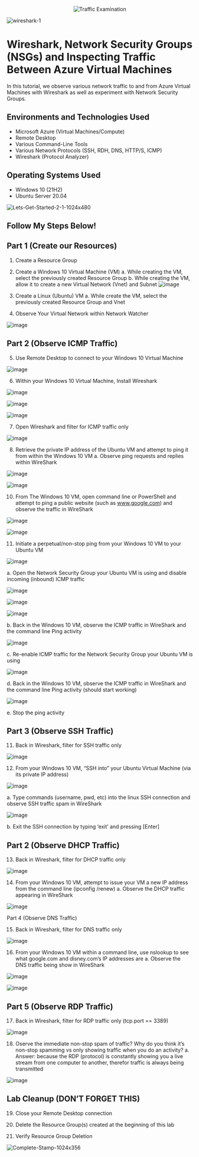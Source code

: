 <p align="center">
<img src="https://i.imgur.com/Ua7udoS.png" alt="Traffic Examination"/>
</p>


![wireshark-1](https://github.com/techwithterrence/azure-network-protocols/assets/174138674/bfbfbf05-8ed7-4eff-8332-b7a38ac6361c)




<h1>Wireshark, Network Security Groups (NSGs) and Inspecting Traffic Between Azure Virtual Machines</h1>
In this tutorial, we observe various network traffic to and from Azure Virtual Machines with Wireshark as well as experiment with Network Security Groups. <br />



<h2>Environments and Technologies Used</h2>

- Microsoft Azure (Virtual Machines/Compute)
- Remote Desktop
- Various Command-Line Tools
- Various Network Protocols (SSH, RDH, DNS, HTTP/S, ICMP)
- Wireshark (Protocol Analyzer)

<h2>Operating Systems Used </h2>

- Windows 10 (21H2)
- Ubuntu Server 20.04



![Lets-Get-Started-2-1-1024x480](https://github.com/techwithterrence/azure-network-protocols/assets/174138674/3be048a1-0dbc-4c7d-95ff-0ab098d5f0bf)



<h2>Follow My Steps Below!</h2>


<h2>Part 1 (Create our Resources)</h2>

1.	Create a Resource Group

2.	Create a Windows 10 Virtual Machine (VM)
a.	While creating the VM, select the previously created Resource Group
b.	While creating the VM, allow it to create a new Virtual Network (Vnet) and Subnet
![image](https://github.com/techwithterrence/azure-network-protocols/assets/174138674/38ea4224-8f99-4d98-a776-cc364dafdd36)

3.	Create a Linux (Ubuntu) VM
a.	While create the VM, select the previously created Resource Group and Vnet

4.	Observe Your Virtual Network within Network Watcher


![image](https://github.com/techwithterrence/azure-network-protocols/assets/174138674/83098675-abfc-4914-a0dc-b01bef720873)


<h2>Part 2 (Observe ICMP Traffic)</h2>

5.	Use Remote Desktop to connect to your Windows 10 Virtual Machine

![image](https://github.com/techwithterrence/azure-network-protocols/assets/174138674/c590dd64-49c7-4b15-8c45-70765ddad49a)


6.	Within your Windows 10 Virtual Machine, Install Wireshark

![image](https://github.com/techwithterrence/azure-network-protocols/assets/174138674/856e98f3-e029-4077-ac95-89ff7fac1f71)



![image](https://github.com/techwithterrence/azure-network-protocols/assets/174138674/a0174eb2-928d-459d-afed-08055aa6e40c)



![image](https://github.com/techwithterrence/azure-network-protocols/assets/174138674/2ed7df9e-a10d-4011-bde2-271ae8206bf5)




7.	Open Wireshark and filter for ICMP traffic only



![image](https://github.com/techwithterrence/azure-network-protocols/assets/174138674/4c338527-8b16-44e9-a929-c0661a7e8c3c)




8.	Retrieve the private IP address of the Ubuntu VM and attempt to ping it from within the Windows 10 VM
a.	Observe ping requests and replies within WireShark


![image](https://github.com/techwithterrence/azure-network-protocols/assets/174138674/d56b3352-c54c-4874-b7ff-3226b6719683)


![image](https://github.com/techwithterrence/azure-network-protocols/assets/174138674/d3983335-2278-48a4-9b49-f14c9881bbd3)





10.	From The Windows 10 VM, open command line or PowerShell and attempt to ping a public website (such as www.google.com) and observe the traffic in WireShark


![image](https://github.com/techwithterrence/azure-network-protocols/assets/174138674/2ee41aeb-04df-4c28-9a65-0dadeddd68a8)



![image](https://github.com/techwithterrence/azure-network-protocols/assets/174138674/36903ad2-db2d-48f2-8d5b-64cdec03bb95)



11.	Initiate a perpetual/non-stop ping from your Windows 10 VM to your Ubuntu VM

![image](https://github.com/techwithterrence/azure-network-protocols/assets/174138674/96b8929f-b511-4be2-b6eb-a1fdb02e7d1b)

a.	Open the Network Security Group your Ubuntu VM is using and disable incoming (inbound) ICMP traffic

![image](https://github.com/techwithterrence/azure-network-protocols/assets/174138674/f576ec9f-b112-4fc0-a26a-0413edfaf876)


![image](https://github.com/techwithterrence/azure-network-protocols/assets/174138674/7c9c23ba-fa25-4c7b-a8e6-f10dd91a3b62)


![image](https://github.com/techwithterrence/azure-network-protocols/assets/174138674/41b59aaf-a08c-49bc-ba49-f1b6b0737ecf)



b.	Back in the Windows 10 VM, observe the ICMP traffic in WireShark and the command line Ping activity



![image](https://github.com/techwithterrence/azure-network-protocols/assets/174138674/77456d1a-77ef-41d1-be5b-d46a614286b9)




c.	Re-enable ICMP traffic for the Network Security Group your Ubuntu VM is using



![image](https://github.com/techwithterrence/azure-network-protocols/assets/174138674/dffc818c-f4a7-4e45-8b41-35876f06e408)



d.	Back in the Windows 10 VM, observe the ICMP traffic in WireShark and the command line Ping activity (should start working)



![image](https://github.com/techwithterrence/azure-network-protocols/assets/174138674/a07b7691-f210-4197-a9a4-d23ab43372e0)

e.	Stop the ping activity

<h2>Part 3 (Observe SSH Traffic)</h2>

11.	Back in Wireshark, filter for SSH traffic only


![image](https://github.com/techwithterrence/azure-network-protocols/assets/174138674/8db81084-8be9-4471-8bb0-3df04c7c6a1f)


12.	From your Windows 10 VM, “SSH into” your Ubuntu Virtual Machine (via its private IP address)



![image](https://github.com/techwithterrence/azure-network-protocols/assets/174138674/718f3859-67c5-4e3f-979e-3864d340a332)




a.	Type commands (username, pwd, etc) into the linux SSH connection and observe SSH traffic spam in WireShark


![image](https://github.com/techwithterrence/azure-network-protocols/assets/174138674/656d5e73-9ee6-45f2-a3cd-01b2adafc192)



b.	Exit the SSH connection by typing ‘exit’ and pressing [Enter]

<h2>Part 2 (Observe DHCP Traffic)</h2>

13.	Back in Wireshark, filter for DHCP traffic only



![image](https://github.com/techwithterrence/azure-network-protocols/assets/174138674/443f17c3-0e5e-4d2a-a69f-bfe4a9279d1b)



14.	From your Windows 10 VM, attempt to issue your VM a new IP address from the command line (ipconfig /renew)
a.	Observe the DHCP traffic appearing in WireShark


![image](https://github.com/techwithterrence/azure-network-protocols/assets/174138674/34c2b279-0e2d-47e8-b8c3-1ae751ef3cd4)


Part 4 (Observe DNS Traffic)</h2>

15.	Back in Wireshark, filter for DNS traffic only


![image](https://github.com/techwithterrence/azure-network-protocols/assets/174138674/90832a27-73ad-46e7-9de6-036d602e35ca)


16.	From your Windows 10 VM within a command line, use nslookup to see what google.com and disney.com’s IP addresses are
a.	Observe the DNS traffic being show in WireShark



![image](https://github.com/techwithterrence/azure-network-protocols/assets/174138674/30f15665-96df-4d20-ac3a-0fe4548aacb7)



![image](https://github.com/techwithterrence/azure-network-protocols/assets/174138674/faf77ec3-169e-4fe9-92dd-f90b3dbd62f5)


<h2>Part 5 (Observe RDP Traffic)</h2>

17.	Back in Wireshark, filter for RDP traffic only (tcp.port == 3389)



![image](https://github.com/techwithterrence/azure-network-protocols/assets/174138674/9c1a54cf-852a-41f7-aa9a-a706a38c083c)





18.	Oserve the immediate non-stop spam of traffic? Why do you think it’s non-stop spamming vs only showing traffic when you do an activity?
a.	Answer: because the RDP (protocol) is constantly showing you a live stream from one computer to another, therefor traffic is always being transmitted


![image](https://github.com/techwithterrence/azure-network-protocols/assets/174138674/3628513b-6850-4764-b8f0-c6a7203fcafc)




<h2>Lab Cleanup (DON’T FORGET THIS)</h2>

19.	Close your Remote Desktop connection

20.	Delete the Resource Group(s) created at the beginning of this lab

21.	Verify Resource Group Deletion







![Complete-Stamp-1024x356](https://github.com/techwithterrence/azure-network-protocols/assets/174138674/50b8f661-2f15-415f-abdf-896cbc32dd4d)




